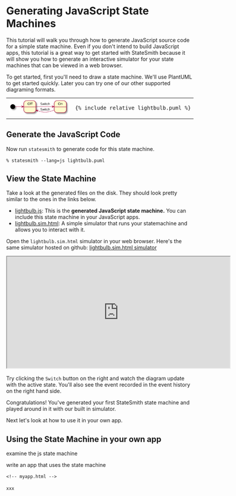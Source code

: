 # Generating JavaScript State Machines

This tutorial will walk you through how to generate JavaScript source code for a simple state machine. Even if you don't intend to build JavaScript apps, this tutorial is a great way to get started with StateSmith because it will show you how to generate an interactive simulator for your state machines that can be viewed in a web browser.

To get started, first you'll need to draw a state machine. We'll use PlantUML to get started quickly. Later you can try one of our other supported diagraming formats.


<table>
<tr>
<td>

<img src="lightbulb.svg">

</td>
<td>
<pre>
{% include_relative lightbulb.puml %}
</pre>
</td>
</tr>
</table>


## Generate the JavaScript Code

Now run `statesmith` to generate code for this state machine.

```
% statesmith --lang=js lightbulb.puml
```

## View the State Machine

Take a look at the generated files on the disk. They should look pretty similar to the ones in the links below.

* [lightbulb.js](lightbulb.js): This is the **generated JavaScript state machine.** You can include this state machine in your JavaScript apps.
* [lightbulb.sim.html](lightbulb.sim.html): A simple simulator that runs your statemachine and allows you to interact with it.

Open the `lightbulb.sim.html` simulator in your web browser. Here's the same simulator hosted on github: [lightbulb.sim.html simulator](https://emmby.github.io/statesmith-simplified/languages/lightbulb.sim.html)


<iframe height="300" width="600" src="https://emmby.github.io/statesmith-simplified/languages/lightbulb.sim.html"></iframe>

Try clicking the `Switch` button on the right and watch the diagram update with the active state. You'll also see the event recorded in the event history on the right hand side.

Congratulations! You've generated your first StateSmith state machine and played around in it with our built in simulator.

Next let's look at how to use it in your own app.


## Using the State Machine in your own app

examine the js state machine

write an app that uses the state machine

```
<!-- myapp.html -->

xxx
```





